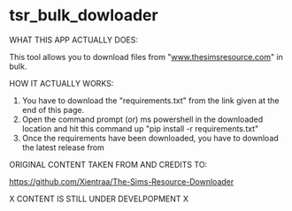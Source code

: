 # tsr_bulk_dowloader

WHAT THIS APP ACTUALLY DOES:

This tool allows you to download files from "www.thesimsresource.com" in bulk.

HOW IT ACTUALLY WORKS:

1. You have to download the "requirements.txt" from the link given at the end of this page.
2. Open the command prompt (or) ms powershell in the downloaded location and hit this command up "pip install -r requirements.txt"
3. Once the requirements have been downloaded, you have to download the latest release from 


ORIGINAL CONTENT TAKEN FROM AND CREDITS TO:

https://github.com/Xientraa/The-Sims-Resource-Downloader


X CONTENT IS STILL UNDER DEVELPOPMENT X
